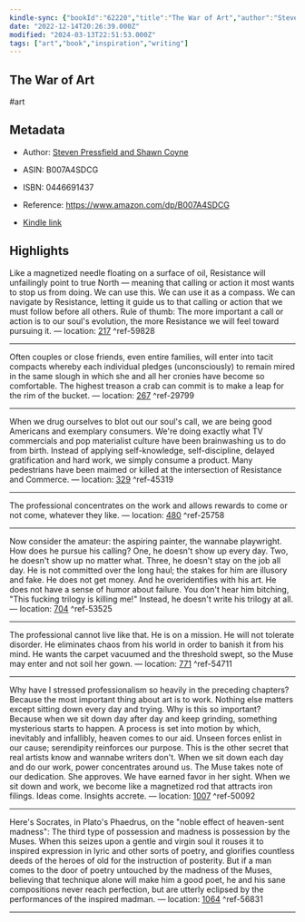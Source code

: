 ```yaml
---
kindle-sync: {"bookId":"62220","title":"The War of Art","author":"Steven Pressfield and Shawn Coyne","asin":"B007A4SDCG","lastAnnotatedDate":"2021-01-05","bookImageUrl":"https://m.media-amazon.com/images/I/71jgxi5WW2L._SY160.jpg","highlightsCount":8}
date: "2022-12-14T20:26:39.000Z"
modified: "2024-03-13T22:51:53.000Z"
tags: ["art","book","inspiration","writing"]
---
```

## The War of Art

#art

## Metadata

* Author: [Steven Pressfield and Shawn Coyne](https://www.amazon.com/Steven-Pressfield/e/B000AQ8R8Q/ref=dp_byline_cont_ebooks_1)

* ASIN: B007A4SDCG

* ISBN: 0446691437

* Reference: <https://www.amazon.com/dp/B007A4SDCG>

* [Kindle link](kindle://book?action=open&asin=B007A4SDCG)

## Highlights

Like a magnetized needle floating on a surface of oil, Resistance will unfailingly point to true North — meaning that calling or action it most wants to stop us from doing. We can use this. We can use it as a compass. We can navigate by Resistance, letting it guide us to that calling or action that we must follow before all others. Rule of thumb: The more important a call or action is to our soul's evolution, the more Resistance we will feel toward pursuing it. — location: [217](kindle://book?action=open&asin=B007A4SDCG&location=217) ^ref-59828

---

Often couples or close friends, even entire families, will enter into tacit compacts whereby each individual pledges (unconsciously) to remain mired in the same slough in which she and all her cronies have become so comfortable. The highest treason a crab can commit is to make a leap for the rim of the bucket. — location: [267](kindle://book?action=open&asin=B007A4SDCG&location=267) ^ref-29799

---

When we drug ourselves to blot out our soul's call, we are being good Americans and exemplary consumers. We're doing exactly what TV commercials and pop materialist culture have been brainwashing us to do from birth. Instead of applying self-knowledge, self-discipline, delayed gratification and hard work, we simply consume a product. Many pedestrians have been maimed or killed at the intersection of Resistance and Commerce. — location: [329](kindle://book?action=open&asin=B007A4SDCG&location=329) ^ref-45319

---

The professional concentrates on the work and allows rewards to come or not come, whatever they like. — location: [480](kindle://book?action=open&asin=B007A4SDCG&location=480) ^ref-25758

---

Now consider the amateur: the aspiring painter, the wannabe playwright. How does he pursue his calling? One, he doesn't show up every day. Two, he doesn't show up no matter what. Three, he doesn't stay on the job all day. He is not committed over the long haul; the stakes for him are illusory and fake. He does not get money. And he overidentifies with his art. He does not have a sense of humor about failure. You don't hear him bitching, "This fucking trilogy is killing me!" Instead, he doesn't write his trilogy at all. — location: [704](kindle://book?action=open&asin=B007A4SDCG&location=704) ^ref-53525

---

The professional cannot live like that. He is on a mission. He will not tolerate disorder. He eliminates chaos from his world in order to banish it from his mind. He wants the carpet vacuumed and the threshold swept, so the Muse may enter and not soil her gown. — location: [771](kindle://book?action=open&asin=B007A4SDCG&location=771) ^ref-54711

---

Why have I stressed professionalism so heavily in the preceding chapters? Because the most important thing about art is to work. Nothing else matters except sitting down every day and trying. Why is this so important? Because when we sit down day after day and keep grinding, something mysterious starts to happen. A process is set into motion by which, inevitably and infallibly, heaven comes to our aid. Unseen forces enlist in our cause; serendipity reinforces our purpose. This is the other secret that real artists know and wannabe writers don't. When we sit down each day and do our work, power concentrates around us. The Muse takes note of our dedication. She approves. We have earned favor in her sight. When we sit down and work, we become like a magnetized rod that attracts iron filings. Ideas come. Insights accrete. — location: [1007](kindle://book?action=open&asin=B007A4SDCG&location=1007) ^ref-50092

---

Here's Socrates, in Plato's Phaedrus, on the "noble effect of heaven-sent madness": The third type of possession and madness is possession by the Muses. When this seizes upon a gentle and virgin soul it rouses it to inspired expression in lyric and other sorts of poetry, and glorifies countless deeds of the heroes of old for the instruction of posterity. But if a man comes to the door of poetry untouched by the madness of the Muses, believing that technique alone will make him a good poet, he and his sane compositions never reach perfection, but are utterly eclipsed by the performances of the inspired madman. — location: [1064](kindle://book?action=open&asin=B007A4SDCG&location=1064) ^ref-56831

---
